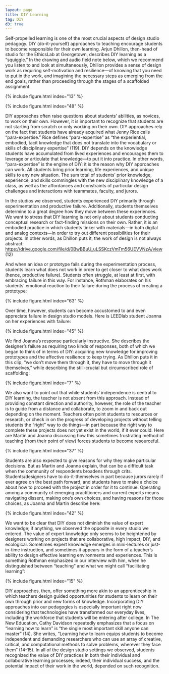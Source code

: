 ```yaml
---
layout: page
title: DIY Learning
tag: DIY
d3: true
---
```


Self-propelled learning is one of the most crucial aspects of design studio pedagogy. DIY (do-it-yourself) approaches to teaching encourage students to become responsible for their own learning. Arjun Dhillon, then-head of studio for the EthicsLab at Georgetown, describes DIY learning as a “squiggle.” In the drawing and audio field note below, which we recommend you listen to and look at simultaneously, Dhillon provides a sense of design work as requiring self-motivation and resilience—of knowing that you need to put in the work, and imagining the necessary steps as emerging from the end goals, rather than proceeding through the stages of a scaffolded assignment.  

{% include figure.html index="13" %}

{% include figure.html index="48" %}

DIY approaches often raise questions about students’ abilities, as novices, to work on their own. However, it is important to recognize that students are not starting from scratch or only working on their own. DIY approaches rely on the fact that students have already acquired what Jenny Rice calls “para-expertise.” Rice defines “para-expertise” as “the experiential, embodied, tacit knowledge that does not translate into the vocabulary or skills of disciplinary expertise” (119). DIY depends on the knowledge students have accumulated from lived experiences and encourages them to leverage or articulate that knowledge—to put it into practice. In other words, “para-expertise” is the engine of DIY; it is the reason why DIY approaches can work. All students bring prior learning, life experiences, and unique skills to any new situation. The sum total of students’ prior knowledge, experience, and skills commingles with the new disciplinary knowledge of a class, as well as the affordances and constraints of particular design challenges and interactions with teammates, faculty, and jurors.

In the studios we observed, students experienced DIY primarily through experimentation and productive failure. Additionally, students themselves determine to a great degree how they move between these experiences. We want to stress that DIY learning is not only about students conducting conceptual research or fact-finding missions on their own. Rather, it is an embodied practice in which students tinker with materials—in both digital and analog contexts—in order to try out different possibilities for their projects. In other words, as Dhillon puts it, the work of design is not always abstract:  https://drive.google.com/file/d/0BwBBuU_uLSSKczVmTm56UEVVNzA/view (12)

And when an idea or prototype fails during the experimentation process, students learn what does not work in order to get closer to what does work (hence, productive failure). Students often struggle, at least at first, with embracing failure in this way. For instance, Rothman elaborates on his students’ emotional reaction to their failure during the process of creating a prototype: 

{% include figure.html index="63" %}

Over time, however, students can become accustomed to and even appreciate failure in design studio models. Here is LEEDlab student Joanna on her experiences with failure:

{% include figure.html index="45" %}

We find Joanna’s response particularly instructive. She describes the designer’s failure as requiring two kinds of responses, both of which we began to think of in terms of DIY: acquiring new knowledge for improving prototypes and the affective resilience to keep trying. As Dhillon puts it in this clip, “we don’t move them through it, they have to move through it themselves,” while describing the still-crucial but circumscribed role of scaffolding:

{% include figure.html index="7" %}

We also want to point out that while students’ independence is central to DIY learning, the teacher is not absent from this approach. Instead of providing constant direction and authority, however, the role of the teacher is to guide from a distance and collaborate, to zoom in and back out depending on the moment. Teachers often point students to resources or research, or check in on the progress of developing projects without telling students the “right” way to do things—in part because the right way to complete these projects does not yet exist in the world, if it ever could. Here are Martin and Joanna discussing how this sometimes frustrating method of teaching (from their point of view) forces students to become resourceful.

{% include figure.html index="37" %}


Students are also expected to give reasons for why they make particular decisions. But as Martin and Joanna explain, that can be a difficult task when the community of respondents broadens through crits. Students/designers have to do-it-themselves in part because jurors rarely if ever agree on the best path forward, and students have to make a choice about how to proceed with the project in order for it to continue. Operating among a community of emerging practitioners and current experts means navigating dissent, making one’s own choices, and having reasons for those choices, as Joanna and Martin describe here:

{% include figure.html index="42" %}

We want to be clear that DIY does not diminish the value of expert knowledge; if anything, we observed the opposite in every studio we entered. The value of expert knowledge only seems to be heightened by designers working on projects that are collaborative, high impact, DIY, and ecological. Sometimes expert knowledge emerges in mini-lectures or just-in-time instruction, and sometimes it appears in the form of a teacher’s ability to design effective learning environments and experiences. This is something Rothman emphasized in our interview with him, when he distinguished between “teaching” and what we might call “facilitating learning”:  

{% include figure.html index="15" %}

DIY approaches, then, offer something more akin to an apprenticeship in which teachers design guided opportunities for students to learn on their own through prior and new forms of knowledge. Incorporating DIY approaches into our pedagogies is especially important right now considering that technologies have transformed our everyday lives, including the workforce that students will be entering after college. In The New Education, Cathy Davidson repeatedly emphasizes that a focus on “learning how to learn” is “the single most important skill anyone can master” (14). She writes, “Learning how to learn equips students to become independent and demanding researchers who can use an array of creative, critical, and computational methods to solve problems, wherever they face them” (14-15). In all of the design studio settings we observed, students recognized the value of DIY practices in both their individual and collaborative learning processes; indeed, their individual success, and the potential impact of their work in the world, depended on such recognition.


<script type="text/javascript">
(function() {
    var paper, circs, i, nowX, nowY, timer, props = {}, toggler = 0, elie, dx, dy, rad, cur, opa;
    // Returns a random integer between min and max
    // Using Math.round() will give you a non-uniform distribution!
    function ran(min, max)
    {
        return Math.floor(Math.random() * (max - min + 1)) + min;
    }

    function moveIt()
    {
        for(i = 0; i < circs.length; ++i)
        {
              // Reset when time is at zero
            if (! circs[i].time)
            {
                circs[i].time  = ran(30, 100);
                circs[i].deg   = ran(-179, 180);
                circs[i].vel   = ran(1, 5);
                circs[i].curve = ran(0, 1);
                circs[i].fade  = ran(0, 1);
                circs[i].grow  = ran(-2, 2);
            }
                // Get position
            nowX = circs[i].attr("cx");
            nowY = circs[i].attr("cy");
               // Calc movement
            dx = circs[i].vel * Math.cos(circs[i].deg * Math.PI/180);
            dy = circs[i].vel * Math.sin(circs[i].deg * Math.PI/180);
                // Calc new position
            nowX += dx;
            nowY += dy;
                // Calc wrap around
            if (nowX < 0) nowX = 490 + nowX;
            else          nowX = nowX % 490;
            if (nowY < 0) nowY = 490 + nowY;
            else          nowY = nowY % 490;

                // Render moved particle
            circs[i].attr({cx: nowX, cy: nowY});

                // Calc growth
            rad = circs[i].attr("r");
            if (circs[i].grow > 0) circs[i].attr("r", Math.min(30, rad +  .1));
            else                   circs[i].attr("r", Math.max(10,  rad -  .1));

                // Calc curve
            if (circs[i].curve > 0) circs[i].deg = circs[i].deg + 2;
            else                    circs[i].deg = circs[i].deg - 2;

                // Calc opacity
            opa = circs[i].attr("fill-opacity");
            if (circs[i].fade > 0) {
                circs[i].attr("fill-opacity", Math.max(.3, opa -  .01));
                circs[i].attr("stroke-opacity", Math.max(.3, opa -  .01)); }
            else {
                circs[i].attr("fill-opacity", Math.min(1, opa +  .01));
                circs[i].attr("stroke-opacity", Math.min(1, opa +  .01)); }

            // Progress timer for particle
            circs[i].time = circs[i].time - 1;

                // Calc damping
            if (circs[i].vel < 1) circs[i].time = 0;
            else circs[i].vel = circs[i].vel - .05;

        }
        timer = setTimeout(moveIt, 60);
    }

    window.onload = function () {
        paper = Raphael("graphic", 1000, 1000);
        circs = paper.set();
        for (i = 0; i < 30; ++i)
        {
            opa = ran(3,10)/10;
            circs.push(paper.circle(ran(0,1000), ran(0,1000), ran(10,30)).attr({"fill-opacity": opa,
                                                                           "stroke-opacity": opa}));
        }
        circs.attr({fill: "#00DDAA", stroke: "#00DDAA"});
        moveIt();
        elie = document.getElementById("toggle");
        elie.onclick = function() {
            (toggler++ % 2) ? (function(){
                    moveIt();
                    elie.value = " Stop ";
                }()) : (function(){
                    clearTimeout(timer);
                    elie.value = " Start ";
                }());
        }
    };
}());
</script>
